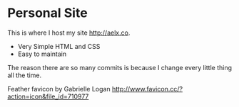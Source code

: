 # Personal Site

This is where I host my site http://aelx.co.

 * Very Simple HTML and CSS
 * Easy to maintain

The reason there are so many commits is because I change every little thing all the time.

Feather favicon by Gabrielle Logan http://www.favicon.cc/?action=icon&file_id=710977 
